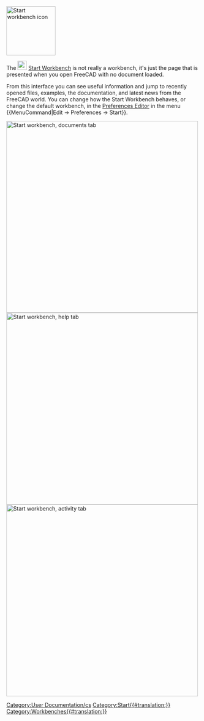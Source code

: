 




<img alt="Start workbench icon" src=images/Workbench_Start.svg  style="width:128px;">

The <img alt="" src=images/Workbench_Start.svg  style="width:24px;"> [Start Workbench](Start_Workbench.md) is not really a workbench, it\'s just the page that is presented when you open FreeCAD with no document loaded.

From this interface you can see useful information and jump to recently opened files, examples, the documentation, and latest news from the FreeCAD world. You can change how the Start Workbench behaves, or change the default workbench, in the [Preferences Editor](Preferences_Editor.md) in the menu {{MenuCommand|Edit → Preferences → Start}}.

<img alt="Start workbench, documents tab" src=images/FreeCad_Start_0.18_documents.png  style="width:500px;">

<img alt="Start workbench, help tab" src=images/FreeCad_Start_0.18_help.png  style="width:500px;">

<img alt="Start workbench, activity tab" src=images/FreeCad_Start_0.18_activity.png  style="width:500px;">


<div class="mw-translate-fuzzy">


</div>




[Category:User Documentation/cs](Category:User_Documentation/cs.md) [Category:Start{{\#translation:}}](Category:Start.md) [Category:Workbenches{{\#translation:}}](Category:Workbenches.md)
